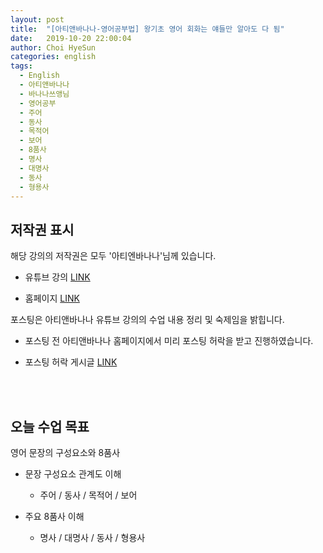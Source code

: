 ```yaml
---
layout: post
title:  "[아티앤바나나-영어공부법] 왕기초 영어 회화는 얘들만 알아도 다 됨"
date:   2019-10-20 22:00:04
author: Choi HyeSun
categories: english
tags:
  - English
  - 아티앤바나나
  - 바나나쓰앵님
  - 영어공부
  - 주어
  - 동사
  - 목적어
  - 보어
  - 8품사
  - 명사
  - 대명사
  - 동사
  - 형용사
---
```


## 저작권 표시

해당 강의의 저작권은 모두 '아티엔바나나'님께 있습니다.

- 유튜브 강의 [LINK](https://www.youtube.com/watch?v=YSR2Y55nKKc&list=PLAaYgDI-R1LzJeYkMLDilNpx95I5eUnPF)

- 홈페이지 [LINK](https://www.artyandbanana.com/)

포스팅은 아티앤바나나 유튜브 강의의 수업 내용 정리 및 숙제임을 밝힙니다.

- 포스팅 전 아티앤바나나 홈페이지에서 미리 포스팅 허락을 받고 진행하였습니다.

- 포스팅 허락 게시글 [LINK](https://www.artyandbanana.com/community/english/%EC%98%81%EC%96%B4-%EA%B0%95%EC%9D%98-%ED%8F%AC%EC%8A%A4%ED%8C%85/#post-417)

<br>
<br>

## 오늘 수업 목표

영어 문장의 구성요소와 8품사

- 문장 구성요소 관계도 이해

  - 주어 / 동사 / 목적어 / 보어
  
- 주요 8품사 이해

  - 명사 / 대명사 / 동사 / 형용사
